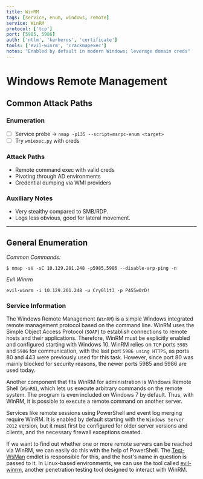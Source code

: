 ```yaml
---
title: WinRM
tags: [service, enum, windows, remote]
service: WinRM
protocol: ['tcp']
port: [5985, 5986]
auth: ['ntlm', 'kerberos', 'certificate']
tools: ['evil-winrm', 'crackmapexec']
notes: "Enabled by default in modern Windows; leverage domain creds"
---
```


# Windows Remote Management

## Common Attack Paths

### Enumeration
- [ ] Service probe → `nmap -p135 --script=msrpc-enum <target>`
- [ ] Try `wmiexec.py` with creds

### Attack Paths
- Remote command exec with valid creds
- Pivoting through AD environments
- Credential dumping via WMI providers

### Auxiliary Notes
- Very stealthy compared to SMB/RDP.
- Logs less obvious, good for lateral movement.

---

## General Enumeration

*Common Commands:*

`$ nmap -sV -sC 10.129.201.248 -p5985,5986 --disable-arp-ping -n`

*Evil Winrm*

`evil-winrm -i 10.129.201.248 -u Cry0l1t3 -p P455w0rD!`

### Service Information

The Windows Remote Management (`WinRM`) is a simple Windows integrated remote management protocol based on the command line. WinRM uses the Simple Object Access Protocol (`SOAP`) to establish connections to remote hosts and their applications. Therefore, WinRM must be explicitly enabled and configured starting with Windows 10. WinRM relies on `TCP` ports `5985` and `5986` for communication, with the last port `5986 using HTTPS`, as ports 80 and 443 were previously used for this task. However, since port 80 was mainly blocked for security reasons, the newer ports 5985 and 5986 are used today.

Another component that fits WinRM for administration is Windows Remote Shell (`WinRS`), which lets us execute arbitrary commands on the remote system. The program is even included on Windows 7 by default. Thus, with WinRM, it is possible to execute a remote command on another server.

Services like remote sessions using PowerShell and event log merging require WinRM. It is enabled by default starting with the `Windows Server 2012` version, but it must first be configured for older server versions and clients, and the necessary firewall exceptions created.

If we want to find out whether one or more remote servers can be reached via WinRM, we can easily do this with the help of PowerShell. The [Test-WsMan](https://docs.microsoft.com/en-us/powershell/module/microsoft.wsman.management/test-wsman?view=powershell-7.2) cmdlet is responsible for this, and the host's name in question is passed to it. In Linux-based environments, we can use the tool called [evil-winrm](https://github.com/Hackplayers/evil-winrm), another penetration testing tool designed to interact with WinRM.

